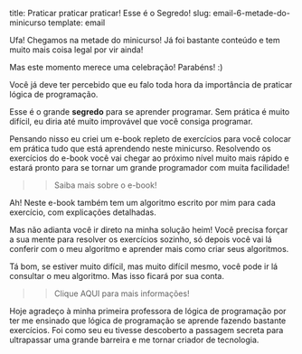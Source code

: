 title: Praticar praticar praticar! Esse é o Segredo!
slug: email-6-metade-do-minicurso
template: email

Ufa! Chegamos na metade do minicurso! Já foi bastante conteúdo e tem muito mais coisa legal por vir ainda!

Mas este momento merece uma celebração! Parabéns! :)

Você já deve ter percebido que eu falo toda hora da importância de praticar lógica de programação.

Esse é o grande **segredo** para se aprender programar. Sem prática é muito difícil, eu diria até muito improvável que você consiga programar.

Pensando nisso eu criei um e-book repleto de exercícios para você colocar em prática tudo que está aprendendo neste minicurso. Resolvendo os exercícios do e-book você vai chegar ao próximo nível muito mais rápido e estará pronto para se tornar um grande programador com muita facilidade!

>> Saiba mais sobre o e-book!

Ah! Neste e-book também tem um algoritmo escrito por mim para cada exercício, com explicações detalhadas.

Mas não adianta você ir direto na minha solução heim! Você precisa forçar a sua mente para resolver os exercícios sozinho, só depois você vai lá conferir com o meu algoritmo e aprender mais como criar seus algoritmos.

Tá bom, se estiver muito difícil, mas muito difícil mesmo, você pode ir lá consultar o meu algoritmo. Mas isso ficará por sua conta.

>> Clique AQUI para mais informações!

Hoje agradeço à minha primeira professora de lógica de programação por ter me ensinado que lógica de programação se aprende fazendo bastante exercícios. Foi como seu eu tivesse descoberto a passagem secreta para ultrapassar uma grande barreira e me tornar criador de tecnologia.
